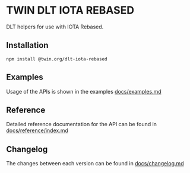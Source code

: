 # TWIN DLT IOTA REBASED

DLT helpers for use with IOTA Rebased.

## Installation

```shell
npm install @twin.org/dlt-iota-rebased
```

## Examples

Usage of the APIs is shown in the examples [docs/examples.md](docs/examples.md)

## Reference

Detailed reference documentation for the API can be found in [docs/reference/index.md](docs/reference/index.md)

## Changelog

The changes between each version can be found in [docs/changelog.md](docs/changelog.md)
